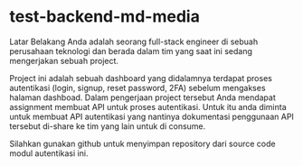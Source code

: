 # test-backend-md-media
Latar Belakang Anda adalah seorang full-stack engineer di sebuah perusahaan teknologi dan berada dalam tim yang saat ini sedang mengerjakan sebuah project.

Project ini adalah sebuah dashboard yang didalamnya terdapat proses autentikasi (login, signup, reset password, 2FA) sebelum mengakses halaman dashboad. 
Dalam pengerjaan project tersebut Anda mendapat assignment membuat API untuk proses autentikasi. 
Untuk itu anda diminta untuk membuat API autentikasi yang nantinya dokumentasi penggunaan API tersebut di-share ke tim yang lain untuk di consume.

Silahkan gunakan github untuk menyimpan repository dari source code modul autentikasi ini.
